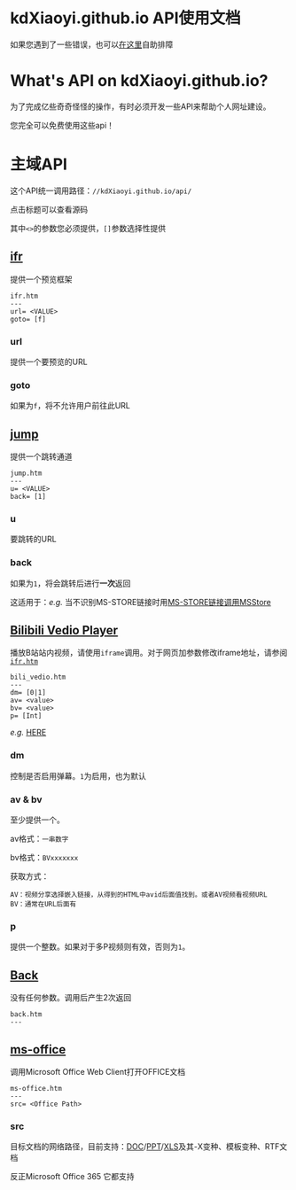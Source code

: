 # kdXiaoyi.github.io API使用文档
如果您遇到了一些错误，也可以[在这里](https://kdxiaoyi.github.io/api/index.htm?help=1)自助排障
# What's API on kdXiaoyi.github.io?
为了完成亿些奇奇怪怪的操作，有时必须开发一些API来帮助个人网址建设。

您完全可以免费使用这些api！
# 主域API
这个API统一调用路径：`//kdXiaoyi.github.io/api/`

点击标题可以查看源码

其中`<>`的参数您必须提供，`[]`参数选择性提供


## [ifr](https://github.com/kdXiaoyi/kdxiaoyi.github.io/blob/main/api/ifr.htm)
提供一个预览框架
```
ifr.htm
---
url= <VALUE>
goto= [f]
```
### url
提供一个要预览的URL
### goto 
如果为`f`，将不允许用户前往此URL


## [jump](https://github.com/kdXiaoyi/kdxiaoyi.github.io/blob/main/api/jump.htm)
提供一个跳转通道
```
jump.htm
---
u= <VALUE>
back= [1]
```
### u
要跳转的URL
### back
如果为`1`，将会跳转后进行**一次**返回

这适用于：*e.g.* 当不识别MS-STORE链接时用[MS-STORE链接调用MSStore](http://kdxiaoyi.github.io/api/jump.htm?back=1&u=ms-windows-store://pdp/?ProductId=9WZDNCRFHVN5)


## [Bilibili Vedio Player](https://github.com/kdXiaoyi/kdxiaoyi.github.io/blob/main/api/bili_vedio.htm)
播放B站站内视频，请使用`iframe`调用。对于网页加参数修改iframe地址，请参阅[`ifr.htm`](https://github.com/kdXiaoyi/kdxiaoyi.github.io/blob/main/api/ifr.htm)
```
bili_vedio.htm
---
dm= [0|1]
av= <value>
bv= <value>
p= [Int]
```
*e.g.* [HERE](//kdXiaoyi.github.io/api/bili_vedio.htm?dm=1&av=386414259&bv=BV1Ad4y1U7Ad&p=1)
### dm
控制是否启用弹幕。`1`为启用，也为默认
### av & bv
至少提供一个。

av格式：`一串数字`

bv格式：`BVxxxxxxx`

获取方式：
```
AV：视频分享选择嵌入链接，从得到的HTML中avid后面值找到。或者AV视频看视频URL
BV：通常在URL后面有
```
### p
提供一个整数。如果对于多P视频则有效，否则为`1`。


## [Back](https://github.com/kdXiaoyi/kdxiaoyi.github.io/blob/main/api/back.htm)
没有任何参数。调用后产生2次返回
```
back.htm
---
```


## [ms-office](https://github.com/kdXiaoyi/kdxiaoyi.github.io/blob/main/api/ms-office.htm)
调用Microsoft Office Web Client打开OFFICE文档
```
ms-office.htm
---
src= <Office Path>
```
### src
目标文档的网络路径，目前支持：[DOC](https://kdXiaoyi.github.io/api/ms-office.htm?src=//kdx233.github.io/res/docs/api_example/EXAMPLE.docx)/[PPT](https://kdXiaoyi.github.io/api/ms-office.htm?src=//kdx233.github.io/res/docs/api_example/EXAMPLE.pptx)/[XLS](https://kdXiaoyi.github.io/api/ms-office.htm?src=//kdx233.github.io/res/docs/api_example/EXAMPLE.xlsx)及其-X变种、模板变种、RTF文档

反正Microsoft Office 365 它都支持

